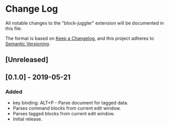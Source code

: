 # Change Log

All notable changes to the "block-juggler" extension will be documented in this file.

The format is based on [Keep a Changelog](https://keepachangelog.com/en/1.0.0/),
and this project adheres to [Semantic Versioning](https://semver.org/spec/v2.0.0.html).

## [Unreleased]

## [0.1.0] - 2019-05-21

### Added

- key binding: ALT+P - Parse document for tagged data.
- Parses command blocks from current edit window.
- Parses tagged blocks from current edit window.
- Initial release.